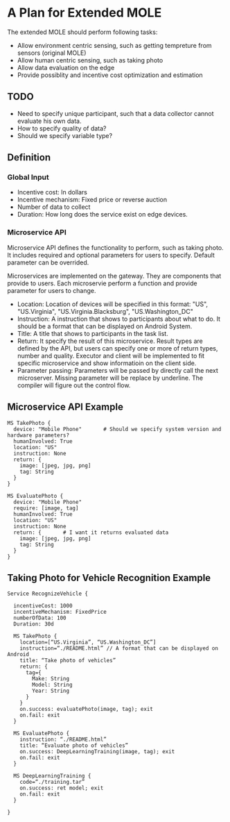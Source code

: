 # A Plan for Extended MOLE

The extended MOLE should perform following tasks:

* Allow environment centric sensing, such as getting tempreture from sensors (original MOLE)
* Allow human centric sensing, such as taking photo
* Allow data evaluation on the edge
* Provide possiblity and incentive cost optimization and estimation

## TODO

* Need to specify unique participant, such that a data collector cannot evaluate his own data.
* How to specify quality of data?
* Should we specify variable type?

## Definition

### Global Input

* Incentive cost: In dollars
* Incentive mechanism: Fixed price or reverse auction
* Number of data to collect
* Duration: How long does the service exist on edge devices.

### Microservice API

Microservice API defines the functionality to perform, such as taking photo. It includes required and optional parameters for users to specify. Default parameter can be overrided.

Microservices are implemented on the gateway. They are components that provide to users. Each microservie perform a function and provide parameter for users to change.

* Location: Location of devices will be specified in this format: "US", "US.Virginia", "US.Virginia.Blacksburg", "US.Washington_DC"
* Instruction: A instruction that shows to participants about what to do. It should be a format that can be displayed on Android System.
* Title: A title that shows to participants in the task list.
* Return: It specify the result of this microservice. Result types are defined by the API, but users can specify one or more of return types, number and quality. Executor and client will be implemented to fit specific microservice and show informatioin on the client side.
* Parameter passing: Parameters will be passed by directly call the next microserver. Missing parameter will be replace by underline. The compiler will figure out the control flow.

## Microservice API Example

```
MS TakePhoto {
  device: "Mobile Phone"       # Should we specify system version and hardware parameters?
  humanInvolved: True
  location: "US"
  instruction: None
  return: {
    image: [jpeg, jpg, png]
    tag: String
  }
}
```

```
MS EvaluatePhoto {
  device: "Mobile Phone" 
  require: [image, tag]
  humanInvolved: True
  location: "US"
  instruction: None
  return: {       # I want it returns evaluated data
    image: [jpeg, jpg, png]
    tag: String
  }
}
```

## Taking Photo for Vehicle Recognition Example

```
Service RecognizeVehicle {
	
  incentiveCost: 1000
  incentiveMechanism: FixedPrice
  numberOfData: 100
  Duration: 30d
	
  MS TakePhoto {
    location=[“US.Virginia”, “US.Washington_DC”]
    instruction=“./README.html” // A format that can be displayed on Android
    title: “Take photo of vehicles”
    return: {
      tag={
        Make: String
        Model: String
        Year: String
      }
    }
    on.success: evaluatePhoto(image, tag); exit
    on.fail: exit
  }

  MS EvaluatePhoto {
    instruction: “./README.html”
    title: “Evaluate photo of vehicles”
    on.success: DeepLearningTraining(image, tag); exit
    on.fail: exit
  }

  MS DeepLearningTraining {
    code=“./training.tar”
    on.success: ret model; exit
    on.fail: exit
  }
  
}

```
